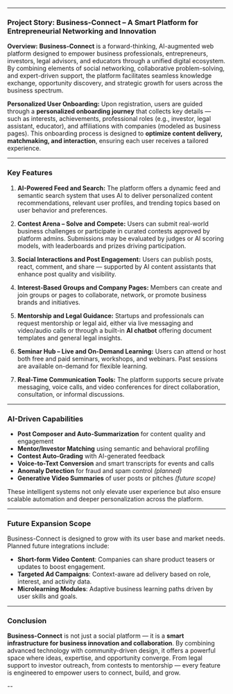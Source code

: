 
---

### **Project Story: Business-Connect – A Smart Platform for Entrepreneurial Networking and Innovation**

**Overview:**
**Business-Connect** is a forward-thinking, AI-augmented web platform designed to empower business professionals, entrepreneurs, investors, legal advisors, and educators through a unified digital ecosystem. By combining elements of social networking, collaborative problem-solving, and expert-driven support, the platform facilitates seamless knowledge exchange, opportunity discovery, and strategic growth for users across the business spectrum.

**Personalized User Onboarding:**
Upon registration, users are guided through a **personalized onboarding journey** that collects key details — such as interests, achievements, professional roles (e.g., investor, legal assistant, educator), and affiliations with companies (modeled as business pages). This onboarding process is designed to **optimize content delivery, matchmaking, and interaction**, ensuring each user receives a tailored experience.

---

### **Key Features**

1. **AI-Powered Feed and Search:**
   The platform offers a dynamic feed and semantic search system that uses AI to deliver personalized content recommendations, relevant user profiles, and trending topics based on user behavior and preferences.

2. **Contest Arena – Solve and Compete:**
   Users can submit real-world business challenges or participate in curated contests approved by platform admins. Submissions may be evaluated by judges or AI scoring models, with leaderboards and prizes driving participation.

3. **Social Interactions and Post Engagement:**
   Users can publish posts, react, comment, and share — supported by AI content assistants that enhance post quality and visibility.

4. **Interest-Based Groups and Company Pages:**
   Members can create and join groups or pages to collaborate, network, or promote business brands and initiatives.

5. **Mentorship and Legal Guidance:**
   Startups and professionals can request mentorship or legal aid, either via live messaging and video/audio calls or through a built-in **AI chatbot** offering document templates and general legal insights.

6. **Seminar Hub – Live and On-Demand Learning:**
   Users can attend or host both free and paid seminars, workshops, and webinars. Past sessions are available on-demand for flexible learning.

7. **Real-Time Communication Tools:**
   The platform supports secure private messaging, voice calls, and video conferences for direct collaboration, consultation, or informal discussions.

---

### **AI-Driven Capabilities**

* **Post Composer and Auto-Summarization** for content quality and engagement
* **Mentor/Investor Matching** using semantic and behavioral profiling
* **Contest Auto-Grading** with AI-generated feedback
* **Voice-to-Text Conversion** and smart transcripts for events and calls
* **Anomaly Detection** for fraud and spam control *(planned)*
* **Generative Video Summaries** of user posts or pitches *(future scope)*

These intelligent systems not only elevate user experience but also ensure scalable automation and deeper personalization across the platform.

---

### **Future Expansion Scope**

Business-Connect is designed to grow with its user base and market needs. Planned future integrations include:

* **Short-form Video Content**: Companies can share product teasers or updates to boost engagement.
* **Targeted Ad Campaigns**: Context-aware ad delivery based on role, interest, and activity data.
* **Microlearning Modules**: Adaptive business learning paths driven by user skills and goals.

---

### **Conclusion**

**Business-Connect** is not just a social platform — it is a **smart infrastructure for business innovation and collaboration**. By combining advanced technology with community-driven design, it offers a powerful space where ideas, expertise, and opportunity converge. From legal support to investor outreach, from contests to mentorship — every feature is engineered to empower users to connect, build, and grow.

--
